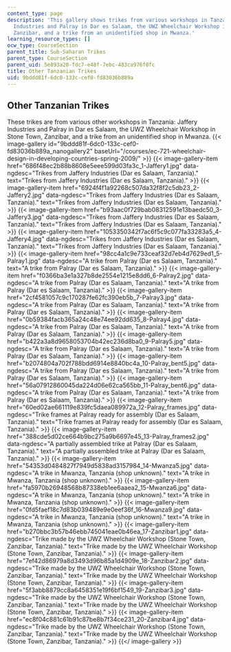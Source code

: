 ```yaml
---
content_type: page
description: 'This gallery shows trikes from various workshops in Tanzania: Jaffery
  Industries and Palray in Dar es Salaam, the UWZ Wheelchair Workshop in Stone Town,
  Zanzibar, and a trike from an unidentified shop in Mwanza.'
learning_resource_types: []
ocw_type: CourseSection
parent_title: Sub-Saharan Trikes
parent_type: CourseSection
parent_uid: 5e893a20-fdc7-e48f-7ebc-483ca976f0fc
title: Other Tanzanian Trikes
uid: 9bddd81f-6dc0-133c-cef0-fd83036b889a
---
```


Other Tanzanian Trikes
----------------------

These trikes are from various other workshops in Tanzania: Jaffery Industries and Palray in Dar es Salaam, the UWZ Wheelchair Workshop in Stone Town, Zanzibar, and a trike from an unidentified shop in Mwanza.
{{< image-gallery id="9bddd81f-6dc0-133c-cef0-fd83036b889a_nanogallery2" baseUrl="/courses/ec-721-wheelchair-design-in-developing-countries-spring-2009/" >}}
{{< image-gallery-item href="686f48ec2b88b8608e5eee599d03fa3c_1-Jaffery1.jpg" data-ngdesc="Trikes from Jaffery Industries (Dar es Salaam, Tanzania)." text="Trikes from Jaffery Industries (Dar es Salaam, Tanzania)." >}}
{{< image-gallery-item href="6924f4f1a92268c507da32f8f2c5db23_2-Jaffery2.jpg" data-ngdesc="Trikes from Jaffery Industries (Dar es Salaam, Tanzania)." text="Trikes from Jaffery Industries (Dar es Salaam, Tanzania)." >}}
{{< image-gallery-item href="b93aac0f729bab08312591e13baedc50_3-Jaffery3.jpg" data-ngdesc="Trikes from Jaffery Industries (Dar es Salaam, Tanzania)." text="Trikes from Jaffery Industries (Dar es Salaam, Tanzania)." >}}
{{< image-gallery-item href="1053350342f7ac6f5c9c077fa33283a5_4-Jaffery4.jpg" data-ngdesc="Trikes from Jaffery Industries (Dar es Salaam, Tanzania)." text="Trikes from Jaffery Industries (Dar es Salaam, Tanzania)." >}}
{{< image-gallery-item href="98cc4a1c9e733ceaf32d7eb4d7629ed1_5-Palray1.jpg" data-ngdesc="A trike from Palray (Dar es Salaam, Tanzania)." text="A trike from Palray (Dar es Salaam, Tanzania)." >}}
{{< image-gallery-item href="f0366ba3e1a327b8de2554e1215e8dd6_6-Palray2.jpg" data-ngdesc="A trike from Palray (Dar es Salaam, Tanzania)." text="A trike from Palray (Dar es Salaam, Tanzania)." >}}
{{< image-gallery-item href="2cf4581057c9c170287fe62fc390eb5b_7-Palray3.jpg" data-ngdesc="A trike from Palray (Dar es Salaam, Tanzania)." text="A trike from Palray (Dar es Salaam, Tanzania)." >}}
{{< image-gallery-item href="0b59384facb365a24c48e74ee92dd635_8-Palray4.jpg" data-ngdesc="A trike from Palray (Dar es Salaam, Tanzania)." text="A trike from Palray (Dar es Salaam, Tanzania)." >}}
{{< image-gallery-item href="b422a3a8d9658053704b42ec236d8ba0_9-Palray5.jpg" data-ngdesc="A trike from Palray (Dar es Salaam, Tanzania)." text="A trike from Palray (Dar es Salaam, Tanzania)." >}}
{{< image-gallery-item href="b2074804a702f788bdd6914e8840bc4a_10-Palray_bent5.jpg" data-ngdesc="A trike from Palray (Dar es Salaam, Tanzania)." text="A trike from Palray (Dar es Salaam, Tanzania)." >}}
{{< image-gallery-item href="56a07912860045da224d06e62ca565bb_11-Palray_bent6.jpg" data-ngdesc="A trike from Palray (Dar es Salaam, Tanzania)." text="A trike from Palray (Dar es Salaam, Tanzania)." >}}
{{< image-gallery-item href="60ed02ae661119e839fc5daea089972a_12-Palray_frames.jpg" data-ngdesc="Trike frames at Palray ready for assembly (Dar es Salaam, Tanzania)." text="Trike frames at Palray ready for assembly (Dar es Salaam, Tanzania)." >}}
{{< image-gallery-item href="388cde5d02ce664b9bc275a9b6697e45_13-Palray_frames2.jpg" data-ngdesc="A partially assembled trike at Palray (Dar es Salaam, Tanzania)." text="A partially assembled trike at Palray (Dar es Salaam, Tanzania)." >}}
{{< image-gallery-item href="54353d0484827f7949d5838ad3157984_14-Mwanza5.jpg" data-ngdesc="A trike in Mwanza, Tanzania (shop unknown)." text="A trike in Mwanza, Tanzania (shop unknown)." >}}
{{< image-gallery-item href="fa5970b26948568b87338eb1ee6aaea2_15-Mwanza6.jpg" data-ngdesc="A trike in Mwanza, Tanzania (shop unknown)." text="A trike in Mwanza, Tanzania (shop unknown)." >}}
{{< image-gallery-item href="0fd5faef18c7d83b039489e9e0eef36f_16-Mwanza9.jpg" data-ngdesc="A trike in Mwanza, Tanzania (shop unknown)." text="A trike in Mwanza, Tanzania (shop unknown)." >}}
{{< image-gallery-item href="b270bbc3b57b46ebb745041eae0b46ea_17-Zanzibar1.jpg" data-ngdesc="Trike made by the UWZ Wheelchair Workshop (Stone Town, Zanzibar, Tanzania)." text="Trike made by the UWZ Wheelchair Workshop (Stone Town, Zanzibar, Tanzania)." >}}
{{< image-gallery-item href="7ef42d86979a8d3493d96b85a1d4909e_18-Zanzibar2.jpg" data-ngdesc="Trike made by the UWZ Wheelchair Workshop (Stone Town, Zanzibar, Tanzania)." text="Trike made by the UWZ Wheelchair Workshop (Stone Town, Zanzibar, Tanzania)." >}}
{{< image-gallery-item href="5f3abb8879cc8a6458351e19f6bf1549_19-Zanzibar3.jpg" data-ngdesc="Trike made by the UWZ Wheelchair Workshop (Stone Town, Zanzibar, Tanzania)." text="Trike made by the UWZ Wheelchair Workshop (Stone Town, Zanzibar, Tanzania)." >}}
{{< image-gallery-item href="ec8f04c881c61b91c87be8b7f34ce231_20-Zanzibar4.jpg" data-ngdesc="Trike made by the UWZ Wheelchair Workshop (Stone Town, Zanzibar, Tanzania)." text="Trike made by the UWZ Wheelchair Workshop (Stone Town, Zanzibar, Tanzania)." >}}
{{</ image-gallery >}}